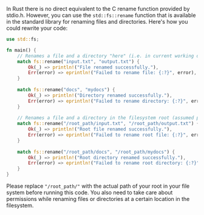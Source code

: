In Rust there is no direct equivalent to the C rename function provided by stdio.h. However, you can use the `std::fs::rename` function that is available in the standard library for renaming files and directories. Here's how you could rewrite your code:
```rust
use std::fs;

fn main() {
    // Renames a file and a directory "here" (i.e. in current working directory)
    match fs::rename("input.txt", "output.txt") {
        Ok(_) => println!("File renamed successfully."),
        Err(error) => eprintln!("Failed to rename file: {:?}", error),
    }
  
    match fs::rename("docs", "mydocs") {
        Ok(_) => println!("Directory renamed successfully."),
        Err(error) => eprintln!("Failed to rename directory: {:?}", error),
    }
    
    // Renames a file and a directory in the filesystem root (assumed path is correct)
    match fs::rename("/root_path/input.txt", "/root_path/output.txt") {
        Ok(_) => println!("Root file renamed successfully."),
        Err(error) => eprintln!("Failed to rename root file: {:?}", error),
    }
  
    match fs::rename("/root_path/docs", "/root_path/mydocs") {
        Ok(_) => println!("Root directory renamed successfully."),
        Err(error) => eprintln!("Failed to rename root directory: {:?}", error),
    }
}
```
Please replace `"/root_path/"` with the actual path of your root in your file system before running this code. You also need to take care about permissions while renaming files or directories at a certain location in the filesystem.
